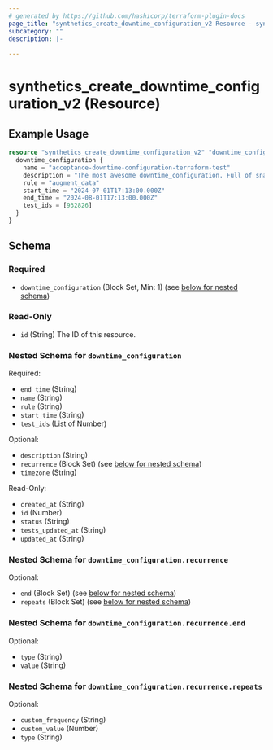 ```yaml
---
# generated by https://github.com/hashicorp/terraform-plugin-docs
page_title: "synthetics_create_downtime_configuration_v2 Resource - synthetics"
subcategory: ""
description: |-
  
---
```


# synthetics_create_downtime_configuration_v2 (Resource)



## Example Usage

```terraform
resource "synthetics_create_downtime_configuration_v2" "downtime_configuration_v2_foo" {
  downtime_configuration {
    name = "acceptance-downtime-configuration-terraform-test"
    description = "The most awesome downtime_configuration. Full of snakes."
    rule = "augment_data"
    start_time = "2024-07-01T17:13:00.000Z"
    end_time = "2024-08-01T17:13:00.000Z"
    test_ids = [932826] 
  }
}
```

<!-- schema generated by tfplugindocs -->
## Schema

### Required

- `downtime_configuration` (Block Set, Min: 1) (see [below for nested schema](#nestedblock--downtime_configuration))

### Read-Only

- `id` (String) The ID of this resource.

<a id="nestedblock--downtime_configuration"></a>
### Nested Schema for `downtime_configuration`

Required:

- `end_time` (String)
- `name` (String)
- `rule` (String)
- `start_time` (String)
- `test_ids` (List of Number)

Optional:

- `description` (String)
- `recurrence` (Block Set) (see [below for nested schema](#nestedblock--downtime_configuration--recurrence))
- `timezone` (String)

Read-Only:

- `created_at` (String)
- `id` (Number)
- `status` (String)
- `tests_updated_at` (String)
- `updated_at` (String)

<a id="nestedblock--downtime_configuration--recurrence"></a>
### Nested Schema for `downtime_configuration.recurrence`

Optional:

- `end` (Block Set) (see [below for nested schema](#nestedblock--downtime_configuration--recurrence--end))
- `repeats` (Block Set) (see [below for nested schema](#nestedblock--downtime_configuration--recurrence--repeats))

<a id="nestedblock--downtime_configuration--recurrence--end"></a>
### Nested Schema for `downtime_configuration.recurrence.end`

Optional:

- `type` (String)
- `value` (String)


<a id="nestedblock--downtime_configuration--recurrence--repeats"></a>
### Nested Schema for `downtime_configuration.recurrence.repeats`

Optional:

- `custom_frequency` (String)
- `custom_value` (Number)
- `type` (String)
